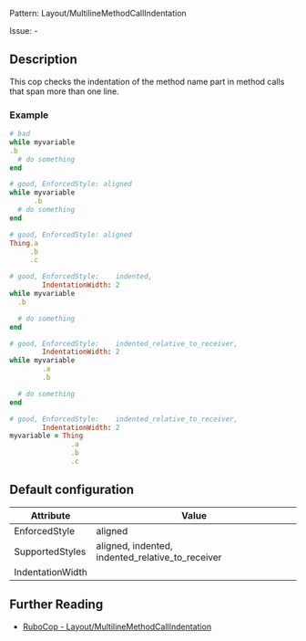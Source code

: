 Pattern: Layout/MultilineMethodCallIndentation

Issue: -

## Description

This cop checks the indentation of the method name part in method calls
that span more than one line.

### Example

```ruby
# bad
while myvariable
.b
  # do something
end

# good, EnforcedStyle: aligned
while myvariable
      .b
  # do something
end

# good, EnforcedStyle: aligned
Thing.a
     .b
     .c

# good, EnforcedStyle:    indented,
        IndentationWidth: 2
while myvariable
  .b

  # do something
end

# good, EnforcedStyle:    indented_relative_to_receiver,
        IndentationWidth: 2
while myvariable
        .a
        .b

  # do something
end

# good, EnforcedStyle:    indented_relative_to_receiver,
        IndentationWidth: 2
myvariable = Thing
               .a
               .b
               .c
```

## Default configuration

Attribute | Value
--- | ---
EnforcedStyle | aligned
SupportedStyles | aligned, indented, indented_relative_to_receiver
IndentationWidth |

## Further Reading

* [RuboCop - Layout/MultilineMethodCallIndentation](https://rubocop.readthedocs.io/en/latest/cops_layout/#layoutmultilinemethodcallindentation)
